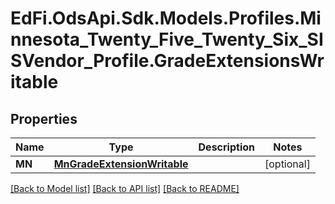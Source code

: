 # EdFi.OdsApi.Sdk.Models.Profiles.Minnesota_Twenty_Five_Twenty_Six_SISVendor_Profile.GradeExtensionsWritable

## Properties

Name | Type | Description | Notes
------------ | ------------- | ------------- | -------------
**MN** | [**MnGradeExtensionWritable**](MnGradeExtensionWritable.md) |  | [optional] 

[[Back to Model list]](../README.md#documentation-for-models) [[Back to API list]](../README.md#documentation-for-api-endpoints) [[Back to README]](../README.md)

